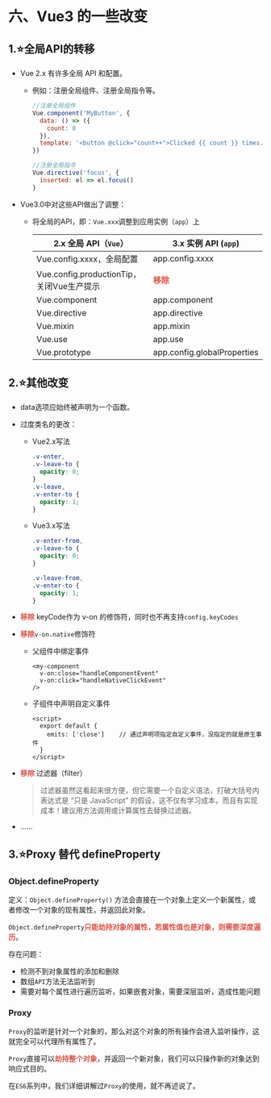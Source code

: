 # 六、Vue3 的一些改变

## 1.:star:全局API的转移

- Vue 2.x 有许多全局 API 和配置。

  - 例如：注册全局组件、注册全局指令等。

    ```js
    //注册全局组件
    Vue.component('MyButton', {
      data: () => ({
        count: 0
      }),
      template: '<button @click="count++">Clicked {{ count }} times.</button>'
    })
    
    //注册全局指令
    Vue.directive('focus', {
      inserted: el => el.focus()
    }
    ```

- Vue3.0中对这些API做出了调整：

  - 将全局的API，即：```Vue.xxx```调整到应用实例（```app```）上

    | 2.x 全局 API（```Vue```）                 | 3.x 实例 API (`app`)                        |
    | ----------------------------------------- | ------------------------------------------- |
    | Vue.config.xxxx，全局配置                 | app.config.xxxx                             |
    | Vue.config.productionTip，关闭Vue生产提示 | <strong style="color:#DD5145">移除</strong> |
    | Vue.component                             | app.component                               |
    | Vue.directive                             | app.directive                               |
    | Vue.mixin                                 | app.mixin                                   |
    | Vue.use                                   | app.use                                     |
    | Vue.prototype                             | app.config.globalProperties                 |

## 2.:star:其他改变

- data选项应始终被声明为一个函数。

- 过度类名的更改：

  - Vue2.x写法

    ```css
    .v-enter,
    .v-leave-to {
      opacity: 0;
    }
    .v-leave,
    .v-enter-to {
      opacity: 1;
    }
    ```

  - Vue3.x写法

    ```css
    .v-enter-from,
    .v-leave-to {
      opacity: 0;
    }
    
    .v-leave-from,
    .v-enter-to {
      opacity: 1;
    }
    ```

- <strong style="color:#DD5145">移除</strong> keyCode作为 v-on 的修饰符，同时也不再支持```config.keyCodes```

- <strong style="color:#DD5145">移除</strong>```v-on.native```修饰符

  - 父组件中绑定事件

    ```vue
    <my-component
      v-on:close="handleComponentEvent"
      v-on:click="handleNativeClickEvent"
    />
    ```

  - 子组件中声明自定义事件

    ```vue
    <script>
      export default {
        emits: ['close']	// 通过声明项指定自定义事件，没指定的就是原生事件
      }
    </script>
    ```

- <strong style="color:#DD5145">移除 </strong>过滤器（filter）

  > 过滤器虽然这看起来很方便，但它需要一个自定义语法，打破大括号内表达式是 “只是 JavaScript” 的假设，这不仅有学习成本，而且有实现成本！建议用方法调用或计算属性去替换过滤器。

- ......



## 3.:star:Proxy 替代 defineProperty

### Object.defineProperty

定义：`Object.defineProperty()` 方法会直接在一个对象上定义一个新属性，或者修改一个对象的现有属性，并返回此对象。

`Object.defineProperty`<strong style="color:#DD5145">只能劫持对象的属性，若属性值也是对象，则需要深度遍历</strong>。

存在问题：

- 检测不到对象属性的添加和删除
- 数组`API`方法无法监听到
- 需要对每个属性进行遍历监听，如果嵌套对象，需要深层监听，造成性能问题

### Proxy

`Proxy`的监听是针对一个对象的，那么对这个对象的所有操作会进入监听操作，这就完全可以代理所有属性了。

`Proxy`直接可以<strong style="color:#DD5145">劫持整个对象</strong>，并返回一个新对象，我们可以只操作新的对象达到响应式目的。

在`ES6`系列中，我们详细讲解过`Proxy`的使用，就不再述说了。